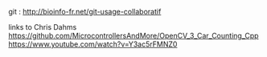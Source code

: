 git : http://bioinfo-fr.net/git-usage-collaboratif

links to Chris Dahms
https://github.com/MicrocontrollersAndMore/OpenCV_3_Car_Counting_Cpp
https://www.youtube.com/watch?v=Y3ac5rFMNZ0
